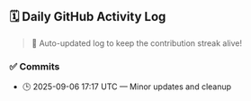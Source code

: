 ## 🗓️ Daily GitHub Activity Log

> 🤖 Auto-updated log to keep the contribution streak alive!

### ✅ Commits

- 🕒 2025-09-06 17:17 UTC — Minor updates and cleanup

